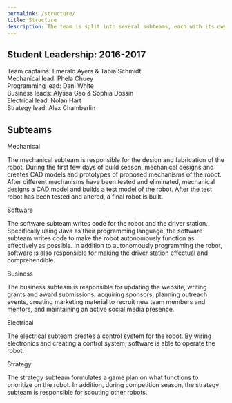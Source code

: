 ```yaml
---
permalink: /structure/
title: Structure
description: The team is split into several subteams, each with its own specialty.
---
```


## Student Leadership: 2016-2017
Team captains: Emerald Ayers & Tabia Schmidt
<br>
Mechanical lead: Phela Chuey
<br>
Programming lead: Dani White
<br>
Business leads: Alyssa Gao & Sophia Dossin
<br>
Electrical lead: Nolan Hart
<br>
Strategy lead: Alex Chamberlin


## Subteams
Mechanical

The mechanical subteam is responsible for the design and fabrication of the
robot. During the first few days of build season, mechanical designs and
creates CAD models and prototypes of proposed mechanisms of the robot. After
different mechanisms have been tested and eliminated, mechanical designs a CAD
model and builds a test model of the robot. After the test robot has been
tested and altered, a final robot is built.

Software

The software subteam writes code for the robot and the driver station.
Specifically using Java as their programming language, the software subteam
writes code to make the robot autonomously function as effectively as possible.
In addition to autonomously programming the robot, software is also responsible
for making the driver station effectual and comprehendible.

Business

The business subteam is responsible for updating the website, writing grants
and award submissions, acquiring sponsors, planning outreach events, creating
marketing material to recruit new team members and mentors, and maintaining an
active social media presence.

Electrical

The electrical subteam creates a control system for the robot. By wiring
electronics and creating a control system, software is able to operate the
robot.

Strategy

The strategy subteam formulates a game plan on what functions to prioritize on
the robot. In addition, during competition season, the strategy subteam is
responsible for scouting other robots.
